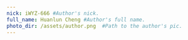 ```yaml
---
nick: iWYZ-666 #Author's nick.
full_name: Huanlun Cheng #Author's full name.
photo_dir: /assets/author.png  #Path to the author's pic.
---
```

